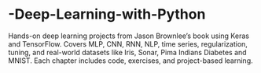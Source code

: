 # -Deep-Learning-with-Python
Hands-on deep learning projects from Jason Brownlee’s book using Keras and TensorFlow. Covers MLP, CNN, RNN, NLP, time series, regularization, tuning, and real-world datasets like Iris, Sonar, Pima Indians Diabetes and MNIST. Each chapter includes code, exercises, and project-based learning.
